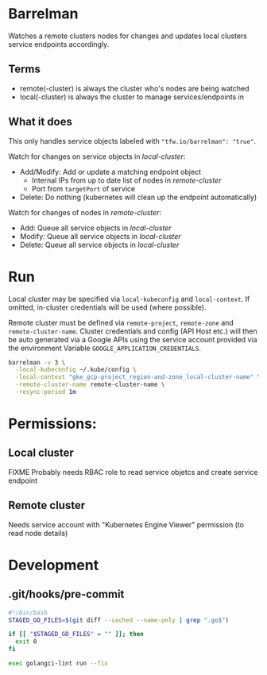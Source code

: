 # Barrelman
Watches a remote clusters nodes for changes and updates local clusters service endpoints accordingly.

 
 
 

## Terms
* remote(-cluster) is always the cluster who's nodes are being watched
* local(-cluster) is always the cluster to manage services/endpoints in

## What it does
This only handles service objects labeled with `"tfw.io/barrelman": "true"`.

Watch for changes on service objects in _local-cluster_:
* Add/Modify: Add or update a matching endpoint object
    * Internal IPs from up to date list of nodes in _remote-cluster_
    * Port from `targetPort` of service
* Delete: Do nothing (kubernetes will clean up the endpoint automatically)

Watch for changes of nodes in _remote-cluster_:
* Add: Queue all service objects in _local-cluster_
* Modify: Queue all service objects in _local-cluster_
* Delete: Queue all service objects in _local-cluster_

# Run
Local cluster may be specified via `local-kubeconfig` and `local-context`. If omitted, in-cluster credentials will
be used (where possible).

Remote cluster must be defined via `remote-project`, `remote-zone` and `remote-cluster-name`. Cluster credentials and
config (API Host etc.) will then be auto generated via a Google APIs using the service account provided via the 
environment Variable `GOOGLE_APPLICATION_CREDENTIALS`.

```bash
barrelman -v 3 \
  -local-kubeconfig ~/.kube/config \
  -local-context "gke_gcp-project_region-and-zone_local-cluster-name" \
  -remote-cluster-name remote-cluster-name \
  -resync-period 1m
```

# Permissions:
## Local cluster
FIXME
Probably needs RBAC role to read service objetcs and create service endpoint

## Remote cluster
Needs service account with "Kubernetes Engine Viewer" permission (to read node details)


# Development
## .git/hooks/pre-commit
```bash
#!/bin/bash
STAGED_GO_FILES=$(git diff --cached --name-only | grep ".go$")

if [[ "$STAGED_GO_FILES" = "" ]]; then
  exit 0
fi

exec golangci-lint run --fix
```
